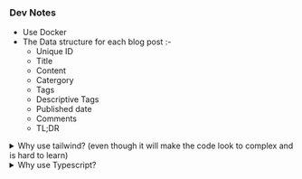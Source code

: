 ### Dev Notes

- Use Docker
- The Data structure for each blog post :-
  - Unique ID
  - Title
  - Content
  - Catergory
  - Tags
  - Descriptive Tags
  - Published date
  - Comments
  - TL;DR

<details>
<summary>
Why use tailwind?
(even though it will make the code look to complex and is hard to learn)
</summary>

- It would help us eliminate repetitive code.
- I might learn something new.
</details>

<details>
<summary>Why use Typescript?</summary>

- The main reason is that the documentation for nextjs is mainly in typescript.
- It's just a better language and in the long run good to use.
</details>
